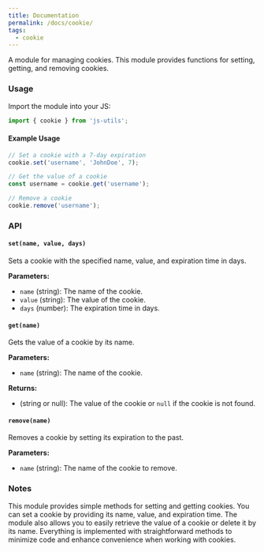 ```yaml
---
title: Documentation
permalink: /docs/cookie/
tags: 
  - cookie
---
```

A module for managing cookies. This module provides functions for setting, getting, and removing cookies.

### Usage 
Import the module into your JS:
```javascript
import { cookie } from 'js-utils';
```

#### Example Usage
```javascript
// Set a cookie with a 7-day expiration
cookie.set('username', 'JohnDoe', 7);

// Get the value of a cookie
const username = cookie.get('username');

// Remove a cookie
cookie.remove('username');
```
### API

#### `set(name, value, days)`

Sets a cookie with the specified name, value, and expiration time in days.

**Parameters:**
- `name` (string): The name of the cookie.
- `value` (string): The value of the cookie.
- `days` (number): The expiration time in days.

#### `get(name)`

Gets the value of a cookie by its name.

**Parameters:**
- `name` (string): The name of the cookie.

**Returns:**
- (string or null): The value of the cookie or `null` if the cookie is not found.

#### `remove(name)`

Removes a cookie by setting its expiration to the past.

**Parameters:**
- `name` (string): The name of the cookie to remove.

### Notes

This module provides simple methods for setting and getting cookies. You can set a cookie by providing its name, value, and expiration time. The module also allows you to easily retrieve the value of a cookie or delete it by its name. Everything is implemented with straightforward methods to minimize code and enhance convenience when working with cookies.
